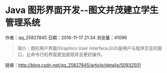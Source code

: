 # Java 图形界面开发--图文并茂建立学生管理系统
作者：qq_25827845
日期：2016-11-17 21:34
浏览量：41096
> 简介：图形用户界面(Graphics User Interface,GUI)是用户与程序交互的窗口，比命令行的界面更加直观并且更好操作。

 链接：http://blog.csdn.net/qq_25827845/article/details/50932501
